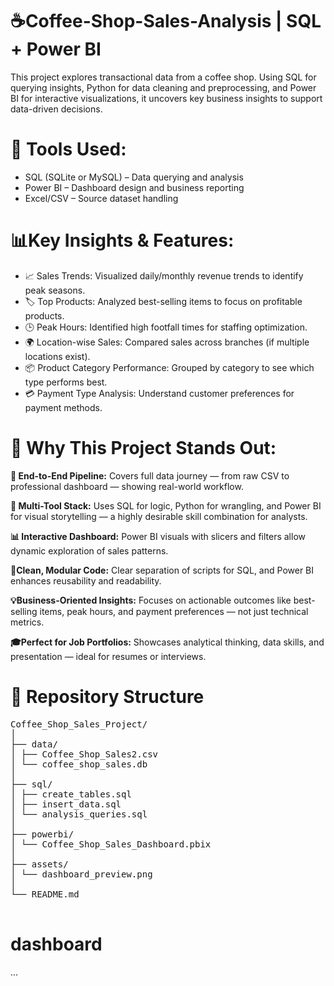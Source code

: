 # ☕Coffee-Shop-Sales-Analysis | SQL +  Power BI 
This project explores transactional data from a coffee shop. Using SQL for querying insights, Python for data cleaning and preprocessing, and Power BI for interactive visualizations, it uncovers key business insights to support data-driven decisions.

# 🔧 Tools Used:
- SQL (SQLite or MySQL) – Data querying and analysis
- Power BI – Dashboard design and business reporting
- Excel/CSV – Source dataset handling

  
# 📊Key Insights & Features:
  - 📈 Sales Trends: Visualized daily/monthly revenue trends to identify peak seasons.
  - 🏷️ Top Products: Analyzed best-selling items to focus on profitable products.
  - 🕒 Peak Hours: Identified high footfall times for staffing optimization.
  - 🌍 Location-wise Sales: Compared sales across branches (if multiple locations exist).
  - 📦 Product Category Performance: Grouped by category to see which type performs best.
  - 💳 Payment Type Analysis: Understand customer preferences for payment methods.
  
# 🌟 Why This Project Stands Out:
  **🔄 End-to-End Pipeline:**
  Covers full data journey — from raw CSV to professional dashboard — showing real-world workflow.

  **🧠 Multi-Tool Stack:**
  Uses SQL for logic, Python for wrangling, and Power BI for visual storytelling — a highly desirable skill combination for analysts.

  **📊 Interactive Dashboard:**
  Power BI visuals with slicers and filters allow dynamic exploration of sales patterns.

  **🧹Clean, Modular Code:**
  Clear separation of scripts for SQL, and Power BI enhances reusability and readability.

  **💡Business-Oriented Insights:**
  Focuses on actionable outcomes like best-selling items, peak hours, and payment preferences — not just technical metrics.

  **🎓Perfect for Job Portfolios:**
  Showcases analytical thinking, data skills, and presentation — ideal for resumes or interviews.

  # 📁 Repository Structure
  <Pre>
Coffee_Shop_Sales_Project/
│
├── data/
│ ├── Coffee_Shop_Sales2.csv
│ └── coffee_shop_sales.db
│
├── sql/
│ ├── create_tables.sql
│ ├── insert_data.sql
│ └── analysis_queries.sql
│
├── powerbi/
│ └── Coffee_Shop_Sales_Dashboard.pbix
│
├── assets/
│ └── dashboard_preview.png
│
└── README.md
  </Pre>
# dashboard

...



